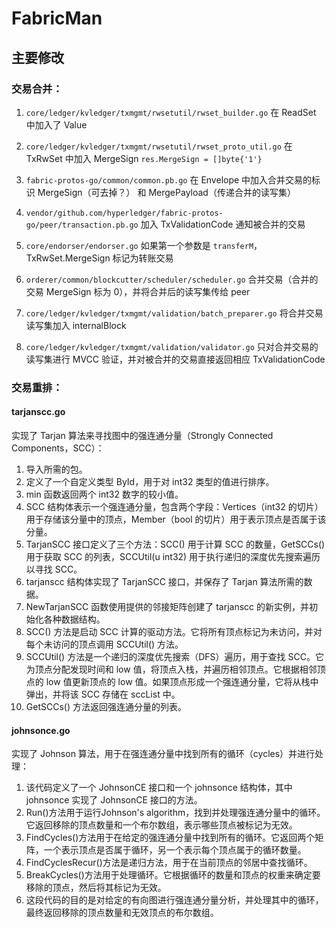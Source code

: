 # FabricMan

## 主要修改

### 交易合并：

1. `core/ledger/kvledger/txmgmt/rwsetutil/rwset_builder.go` 在 ReadSet 中加入了 Value
2. `core/ledger/kvledger/txmgmt/rwsetutil/rwset_proto_util.go` 在 TxRwSet 中加入 MergeSign `res.MergeSign = []byte{'1'}`
3. `fabric-protos-go/common/common.pb.go` 在 Envelope 中加入合并交易的标识 MergeSign（可去掉？） 和 MergePayload（传递合并的读写集）
4. `vendor/github.com/hyperledger/fabric-protos-go/peer/transaction.pb.go` 加入 TxValidationCode 通知被合并的交易


5. `core/endorser/endorser.go` 如果第一个参数是 `transferM`，TxRwSet.MergeSign 标记为转账交易
6. `orderer/common/blockcutter/scheduler/scheduler.go` 合并交易（合并的交易 MergeSign 标为 0），并将合并后的读写集传给 peer
7. `core/ledger/kvledger/txmgmt/validation/batch_preparer.go` 将合并交易读写集加入 internalBlock
8. `core/ledger/kvledger/txmgmt/validation/validator.go` 只对合并交易的读写集进行 MVCC 验证，并对被合并的交易直接返回相应 TxValidationCode
 
### 交易重排：

#### tarjanscc.go

实现了 Tarjan 算法来寻找图中的强连通分量（Strongly Connected Components，SCC）：

1. 导入所需的包。
2. 定义了一个自定义类型 ById，用于对 int32 类型的值进行排序。
3. min 函数返回两个 int32 数字的较小值。
4. SCC 结构体表示一个强连通分量，包含两个字段：Vertices（int32 的切片）用于存储该分量中的顶点，Member（bool 的切片）用于表示顶点是否属于该分量。
5. TarjanSCC 接口定义了三个方法：SCC() 用于计算 SCC 的数量，GetSCCs() 用于获取 SCC 的列表，SCCUtil(u int32) 用于执行递归的深度优先搜索遍历以寻找 SCC。
6. tarjanscc 结构体实现了 TarjanSCC 接口，并保存了 Tarjan 算法所需的数据。
7. NewTarjanSCC 函数使用提供的邻接矩阵创建了 tarjanscc 的新实例，并初始化各种数据结构。
8. SCC() 方法是启动 SCC 计算的驱动方法。它将所有顶点标记为未访问，并对每个未访问的顶点调用 SCCUtil() 方法。
9. SCCUtil() 方法是一个递归的深度优先搜索（DFS）遍历，用于查找 SCC。它为顶点分配发现时间和 low 值，将顶点入栈，并遍历相邻顶点。它根据相邻顶点的 low 值更新顶点的 low 值。如果顶点形成一个强连通分量，它将从栈中弹出，并将该 SCC 存储在 sccList 中。
10. GetSCCs() 方法返回强连通分量的列表。

#### johnsonce.go

实现了 Johnson 算法，用于在强连通分量中找到所有的循环（cycles）并进行处理：

1. 该代码定义了一个 JohnsonCE 接口和一个 johnsonce 结构体，其中 johnsonce 实现了 JohnsonCE 接口的方法。
2. Run()方法用于运行Johnson's algorithm，找到并处理强连通分量中的循环。它返回移除的顶点数量和一个布尔数组，表示哪些顶点被标记为无效。
3. FindCycles()方法用于在给定的强连通分量中找到所有的循环。它返回两个矩阵，一个表示顶点是否属于循环，另一个表示每个顶点属于的循环数量。
4. FindCyclesRecur()方法是递归方法，用于在当前顶点的邻居中查找循环。
5. BreakCycles()方法用于处理循环。它根据循环的数量和顶点的权重来确定要移除的顶点，然后将其标记为无效。
6. 这段代码的目的是对给定的有向图进行强连通分量分析，并处理其中的循环，最终返回移除的顶点数量和无效顶点的布尔数组。